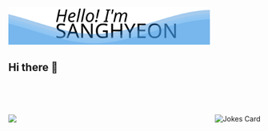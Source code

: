 <p align='cneter'>
  <img style='width:80%' src='https://raw.githubusercontent.com/4anghyeon/4anghyeon/8957f47d343ec257e9c5d8d572e840e1e0c668a3/background.svg' />
</div>

</p>

## Hi there 👋


<br/>
<br/>
<br/>
<p>
  <a href="https://hits.seeyoufarm.com"><img src="https://hits.seeyoufarm.com/api/count/incr/badge.svg?url=https%3A%2F%2Fgithub.com%2F4anghyeon&count_bg=%234dabf7&title_bg=%23228be6&icon=github.svg&icon_color=%23E7E7E7&title=hits&edge_flat=false"/></a>
  <img align='right' src="https://readme-jokes.vercel.app/api?bgColor=transparent&borderColor=%23339af0&qColor=%23a5d8ff&aColor=%234dabf7&textColor=%234dabf7" alt="Jokes Card" />
  </p>


